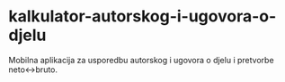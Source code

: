 # kalkulator-autorskog-i-ugovora-o-djelu
Mobilna aplikacija za usporedbu autorskog i ugovora o djelu i pretvorbe neto&lt;->bruto.
